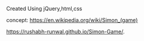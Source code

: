 Created Using jQuery,html,css

concept: https://en.wikipedia.org/wiki/Simon_(game)

https://rushabh-runwal.github.io/Simon-Game/.
